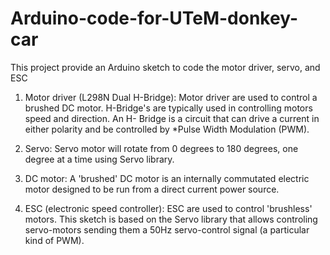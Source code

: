 # Arduino-code-for-UTeM-donkey-car
This project provide an Arduino sketch to code the motor driver, servo, and ESC 

1) Motor driver (L298N Dual H-Bridge): 
   Motor driver are used to control a brushed DC motor. H-Bridge's are typically used in controlling motors speed and direction. An H-        Bridge is a circuit that can drive a current in either polarity and be controlled by *Pulse Width Modulation (PWM).

2) Servo: 
  Servo motor will rotate from 0 degrees to 180 degrees, one degree at a time using Servo library.

3) DC motor:
  A 'brushed' DC motor is an internally commutated electric motor designed to be run from a direct current power source. 

4) ESC (electronic speed controller):
  ESC are used to control 'brushless' motors. This sketch is based on the Servo library that allows controling servo-motors sending them a   50Hz servo-control signal (a particular kind of PWM).

